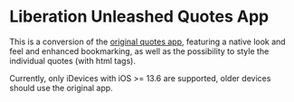 #  Liberation Unleashed Quotes App

This is a conversion of the [original quotes app](https://apps.apple.com/app/id901263019), featuring a native look and feel and enhanced bookmarking, as well as the possibility to style the individual quotes (with html tags). 

Currently, only iDevices with iOS >= 13.6 are supported, older devices should use the original app.





